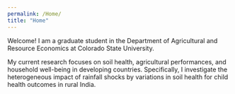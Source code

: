 ```yaml
---
permalink: /Home/
title: "Home"
---
```


Welcome!
I am a graduate student in the Department of Agricultural and Resource Economics at Colorado State University. 

My current research focuses on soil health, agricultural performances, and household well-being in developing countries. Specifically, I investigate the heterogeneous impact of rainfall shocks by variations in soil health for child health outcomes in rural India. 
